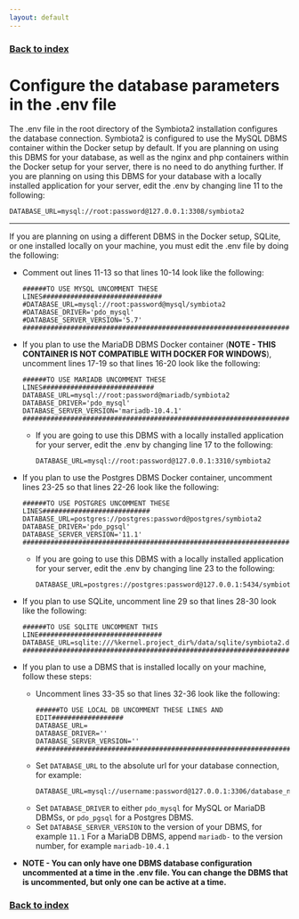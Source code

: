```yaml
---
layout: default
---
```


### [Back to index](./index.html)

# Configure the database parameters in the .env file

The .env file in the root directory of the Symbiota2 installation configures the database connection.
Symbiota2 is configured to use the MySQL DBMS container within the Docker setup by default. If you are
planning on using this DBMS for your database, as well as the nginx and php containers within 
the Docker setup for your server, there is no need to do anything further. If you are planning on using 
this DBMS for your database with a locally installed application for your server, edit the .env by changing
line 11 to the following:

```shell
DATABASE_URL=mysql://root:password@127.0.0.1:3308/symbiota2
```

* * *

If you are planning on using a different DBMS in the Docker setup, SQLite, or one installed locally on your machine,
you must edit the .env file by doing the following:

- Comment out lines 11-13 so that lines 10-14 look like the following:
    ```shell
    ######TO USE MYSQL UNCOMMENT THESE LINES##############################
    #DATABASE_URL=mysql://root:password@mysql/symbiota2
    #DATABASE_DRIVER='pdo_mysql'
    #DATABASE_SERVER_VERSION='5.7'
    ######################################################################
    ```

- If you plan to use the MariaDB DBMS Docker container (**NOTE - THIS CONTAINER IS NOT
    COMPATIBLE WITH DOCKER FOR WINDOWS**), uncomment lines 17-19 so that lines 16-20 
    look like the following:
    ```shell
    ######TO USE MARIADB UNCOMMENT THESE LINES############################
    DATABASE_URL=mysql://root:password@mariadb/symbiota2
    DATABASE_DRIVER='pdo_mysql'
    DATABASE_SERVER_VERSION='mariadb-10.4.1'
    ######################################################################
    ```
  
  - If you are going to use this DBMS with a locally installed application for your server, edit the .env by 
    changing line 17 to the following:
    ```shell
    DATABASE_URL=mysql://root:password@127.0.0.1:3310/symbiota2
    ```
    
- If you plan to use the Postgres DBMS Docker container, uncomment lines 23-25 so that lines 
    22-26 look like the following:
    ```shell
    ######TO USE POSTGRES UNCOMMENT THESE LINES###########################
    DATABASE_URL=postgres://postgres:password@postgres/symbiota2
    DATABASE_DRIVER='pdo_pgsql'
    DATABASE_SERVER_VERSION='11.1'
    ######################################################################
    ```
  
  - If you are going to use this DBMS with a locally installed application for your server, edit the .env by 
      changing line 23 to the following:
      ```shell
      DATABASE_URL=postgres://postgres:password@127.0.0.1:5434/symbiota2
      ```

- If you plan to use SQLite, uncomment line 29 so that lines 28-30 look like the following:
    ```shell
    ######TO USE SQLITE UNCOMMENT THIS LINE###############################
    DATABASE_URL=sqlite:///%kernel.project_dir%/data/sqlite/symbiota2.db
    ######################################################################
    ```

- If you plan to use a DBMS that is installed locally on your machine, follow these steps:
  - Uncomment lines 33-35 so that lines 32-36 look like the following:
    ```shell
    ######TO USE LOCAL DB UNCOMMENT THESE LINES AND EDIT##################
    DATABASE_URL=
    DATABASE_DRIVER=''
    DATABASE_SERVER_VERSION=''
    ######################################################################
    ```
  - Set `DATABASE_URL` to the absolute url for your database connection, for example:
    ```shell
    DATABASE_URL=mysql://username:password@127.0.0.1:3306/database_name
    ```
  - Set `DATABASE_DRIVER` to either `pdo_mysql` for MySQL or MariaDB DBMSs, or 
    `pdo_pgsql` for a Postgres DBMS.
  - Set `DATABASE_SERVER_VERSION` to the version of your DBMS, for example `11.1` For 
    a MariaDB DBMS, append `mariadb-` to the version number, for example 
    `mariadb-10.4.1`
- **NOTE - You can only have one DBMS database configuration uncommented at a time in the .env
    file. You can change the DBMS that is uncommented, but only one can be active at a time.**

### [Back to index](./index.html)
